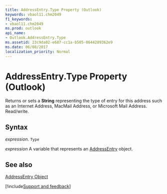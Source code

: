 ```yaml
---
title: AddressEntry.Type Property (Outlook)
keywords: vbaol11.chm2049
f1_keywords:
- vbaol11.chm2049
ms.prod: outlook
api_name:
- Outlook.AddressEntry.Type
ms.assetid: 23c9da02-e687-cc1a-b505-0644289362e9
ms.date: 06/08/2017
localization_priority: Normal
---
```



# AddressEntry.Type Property (Outlook)

Returns or sets a  **String** representing the type of entry for this address such as an Internet Address, MacMail Address, or Microsoft Mail Address. Read/write.


## Syntax

_expression_. `Type`

_expression_ A variable that represents an [AddressEntry](./Outlook.AddressEntry.md) object.


## See also


[AddressEntry Object](Outlook.AddressEntry.md)

[!include[Support and feedback](~/includes/feedback-boilerplate.md)]